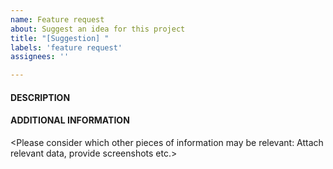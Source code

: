 ```yaml
---
name: Feature request
about: Suggest an idea for this project
title: "[Suggestion] "
labels: 'feature request'
assignees: ''

---
```


#### DESCRIPTION


#### ADDITIONAL INFORMATION

\<Please consider which other pieces of information may be relevant: Attach relevant data, provide screenshots etc.\>
